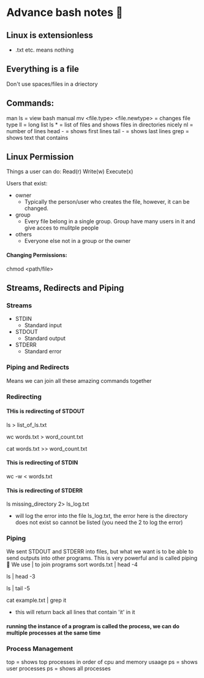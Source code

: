 # Advance bash notes :sushi:

## Linux is extensionless
- .txt etc. means nothing


## Everything is a file
Don't use spaces/files in a driectory

## Commands:

  man ls = view bash manual
  mv <file.type> <file.newtype> = changes file type
  ll = long list
  ls * = list of files and shows files in directories nicely
  nl <file> = number of lines
  head -<number> <file> = shows first <number> lines
  tail -<number> <file> = shows last <number> lines
  grep <text> = shows text that contains <text>


## Linux Permission

Things a user can do:
Read(r)
Write(w)
Execute(x)

Users that exist:
- owner
  - Typically the person/user who creates the file, however, it can be changed.
- group
  - Every file belong in a single group. Group have many users in it and give acces to mulitple people
- others
  - Everyone else not in a group or the owner

#### Changing Permissions:
chmod <Permissions> <path/file>

## Streams, Redirects and Piping
### Streams
- STDIN
  - Standard input
- STDOUT
  - Standard output
- STDERR
  - Standard error

### Piping and Redirects
Means we can join all these amazing commands together

### Redirecting
#### THis is redirecting of STDOUT
ls > list_of_ls.txt

wc words.txt > word_count.txt

cat words.txt >> word_count.txt

#### This is redirecting of STDIN
wc -w < words.txt

#### This is redirecting of STDERR
ls missing_directory 2> ls_log.txt
  - will log the error into the file ls_log.txt, the error here is the directory does not exist so cannot be listed (you need the 2 to log the error)

### Piping
We sent STDOUT and STDERR into files, but what we want is to be able to send outputs into other programs. This is very powerful and is called piping :bacon:
We use | to join programs
sort words.txt | head -4

ls | head -3

ls | tail -5

cat example.txt | grep it
  - this will return back all lines that contain 'it' in it

#### running the instance of a program is called the process, we can do multiple processes at the same time

### Process Management
top = shows top processes in order of cpu and memory usaage
ps = shows user processes
ps  = shows all processes
